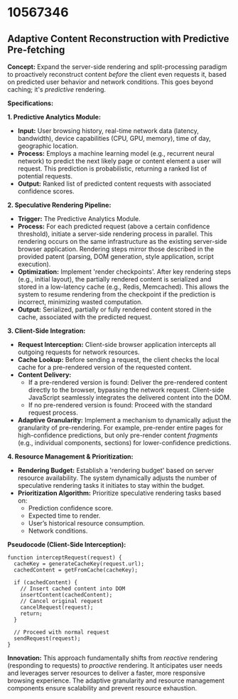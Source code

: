# 10567346

## Adaptive Content Reconstruction with Predictive Pre-fetching

**Concept:** Expand the server-side rendering and split-processing paradigm to proactively reconstruct content *before* the client even requests it, based on predicted user behavior and network conditions. This goes beyond caching; it's *predictive* rendering.

**Specifications:**

**1. Predictive Analytics Module:**

*   **Input:** User browsing history, real-time network data (latency, bandwidth), device capabilities (CPU, GPU, memory), time of day, geographic location.
*   **Process:** Employs a machine learning model (e.g., recurrent neural network) to predict the next likely page or content element a user will request.  This prediction is probabilistic, returning a ranked list of potential requests.
*   **Output:** Ranked list of predicted content requests with associated confidence scores.

**2.  Speculative Rendering Pipeline:**

*   **Trigger:**  The Predictive Analytics Module.
*   **Process:**  For each predicted request (above a certain confidence threshold), initiate a server-side rendering process in parallel. This rendering occurs on the same infrastructure as the existing server-side browser application.  Rendering steps mirror those described in the provided patent (parsing, DOM generation, style application, script execution).
*   **Optimization:** Implement 'render checkpoints'. After key rendering steps (e.g., initial layout), the partially rendered content is serialized and stored in a low-latency cache (e.g., Redis, Memcached). This allows the system to resume rendering from the checkpoint if the prediction is incorrect, minimizing wasted computation.
*   **Output:** Serialized, partially or fully rendered content stored in the cache, associated with the predicted request.

**3.  Client-Side Integration:**

*   **Request Interception:** Client-side browser application intercepts all outgoing requests for network resources.
*   **Cache Lookup:** Before sending a request, the client checks the local cache for a pre-rendered version of the requested content.
*   **Content Delivery:**
    *   If a pre-rendered version is found: Deliver the pre-rendered content directly to the browser, bypassing the network request.  Client-side JavaScript seamlessly integrates the delivered content into the DOM.
    *   If no pre-rendered version is found: Proceed with the standard request process.
*   **Adaptive Granularity:**  Implement a mechanism to dynamically adjust the granularity of pre-rendering.  For example, pre-render entire pages for high-confidence predictions, but only pre-render content *fragments* (e.g., individual components, sections) for lower-confidence predictions.

**4.  Resource Management & Prioritization:**

*   **Rendering Budget:**  Establish a 'rendering budget' based on server resource availability. The system dynamically adjusts the number of speculative rendering tasks it initiates to stay within the budget.
*   **Prioritization Algorithm:** Prioritize speculative rendering tasks based on:
    *   Prediction confidence score.
    *   Expected time to render.
    *   User’s historical resource consumption.
    *   Network conditions.

**Pseudocode (Client-Side Interception):**

```
function interceptRequest(request) {
  cacheKey = generateCacheKey(request.url);
  cachedContent = getFromCache(cacheKey);

  if (cachedContent) {
    // Insert cached content into DOM
    insertContent(cachedContent);
    // Cancel original request
    cancelRequest(request);
    return;
  }

  // Proceed with normal request
  sendRequest(request);
}
```

**Innovation:** This approach fundamentally shifts from *reactive* rendering (responding to requests) to *proactive* rendering. It anticipates user needs and leverages server resources to deliver a faster, more responsive browsing experience.  The adaptive granularity and resource management components ensure scalability and prevent resource exhaustion.
